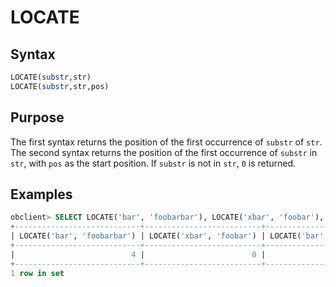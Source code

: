 # LOCATE

## Syntax

```sql
LOCATE(substr,str)
LOCATE(substr,str,pos)
```

## Purpose

The first syntax returns the position of the first occurrence of `substr` of `str`. The second syntax returns the position of the first occurrence of `substr` in `str`, with `pos` as the start position. If `substr` is not in `str`, `0` is returned.

## Examples

```sql
obclient> SELECT LOCATE('bar', 'foobarbar'), LOCATE('xbar', 'foobar'), LOCATE('bar', 'foobarbar',5);
+----------------------------+--------------------------+------------------------------+
| LOCATE('bar', 'foobarbar') | LOCATE('xbar', 'foobar') | LOCATE('bar', 'foobarbar',5) |
+----------------------------+--------------------------+------------------------------+
|                          4 |                        0 |                            7 |
+----------------------------+--------------------------+------------------------------+
1 row in set
```
